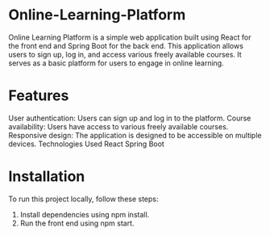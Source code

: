 # Online-Learning-Platform
Online Learning Platform is a simple web application built using React for the front end and Spring Boot for the back end. This application allows users to sign up, log in, and access various freely available courses. It serves as a basic platform for users to engage in online learning.

# Features
User authentication: Users can sign up and log in to the platform.
Course availability: Users have access to various freely available courses.
Responsive design: The application is designed to be accessible on multiple devices.
Technologies Used
React
Spring Boot

# Installation
To run this project locally, follow these steps:

1. Install dependencies using npm install.
2. Run the front end using npm start.
